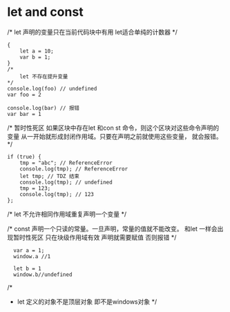 # let and const
/*
    let 声明的变量只在当前代码块中有用  let适合单纯的计数器
*/
```
{
    let a = 10;
    var b = 1;
}
/*
    let 不存在提升变量
*/
console.log(foo) // undefined
var foo = 2

console.log(bar) // 报错
var bar = 1
```
/*
  暂时性死区  如果区块中存在let 和con st 命令，则这个区块对这些命令声明的变量
    从一开始就形成封闭作用域。只要在声明之前就使用这些变量， 就会报错。 
*/
```
if (true) {
    tmp = "abc"; // ReferenceError
    console.log(tmp); // ReferenceError
    let tmp; // TDZ 结束
    console.log(tmp); // undefined
    tmp = 123;
    console.log(tmp); // 123
};
```
/*
    let  不允许相同作用域重复声明一个变量
 */

 /* 
 const 声明一个只读的常量。一旦声明，常量的值就不能改变。
 和let 一样会出现暂时性死区
 只在块级作用域有效
 声明就需要赋值  否则报错
  */
  ```
    var a = 1;
    window.a //1 

    let b = 1
    window.b//undefined
```    
  /*
   *  let 定义的对象不是顶层对象 即不是windows对象
   */


   



